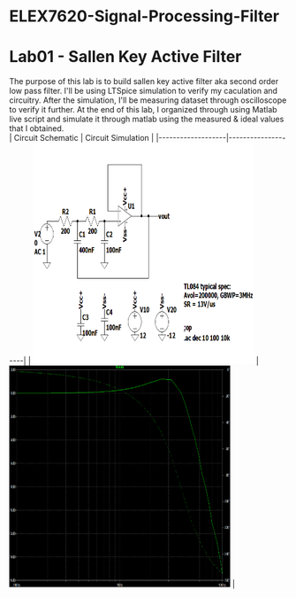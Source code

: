 # ELEX7620-Signal-Processing-Filter

# Lab01 - Sallen Key Active Filter
The purpose of this lab is to build sallen key active filter aka second order low pass filter.
I'll be using LTSpice simulation to verify my caculation and circuitry. After the simulation, I'll be measuring dataset through oscilloscope to verify it further.
At the end of this lab, I organized through using Matlab live script and simulate it through matlab using the measured & ideal values that I obtained.
<br>
| Circuit Schematic | Circuit Simulation |
|-------------------|--------------------|
| <img src="/Lab%2001%20-%20Sallen%20Key%20Active%20Filter/LTSpice/Schematic%20&%20Plot/Circuit-Schematic.png" alt="Circuit Schematic" width="400" height="400"> 
| <img src="/Lab%2001%20-%20Sallen%20Key%20Active%20Filter/LTSpice/Schematic%20&%20Plot/Circuit-Simulation.png" alt="Circuit simulation" width="400" height="400"> |